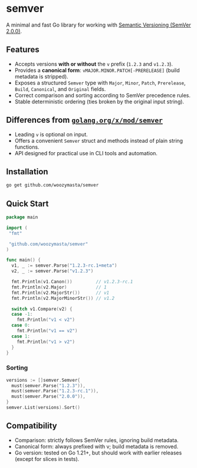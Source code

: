 # semver

A minimal and fast Go library for working with [Semantic Versioning (SemVer 2.0.0)][semver].

## Features

- Accepts versions **with or without** the `v` prefix (`1.2.3` and `v1.2.3`).
- Provides a **canonical form**: `vMAJOR.MINOR.PATCH[-PRERELEASE]`
  (build metadata is stripped).
- Exposes a structured `Semver` type with `Major`, `Minor`, `Patch`,
  `Prerelease`, `Build`, `Canonical`, and `Original` fields.
- Correct comparison and sorting according to SemVer precedence rules.
- Stable deterministic ordering (ties broken by the original input string).

## Differences from [`golang.org/x/mod/semver`][xsemver]

- Leading `v` is optional on input.
- Offers a convenient `Semver` struct and methods instead of plain
  string functions.
- API designed for practical use in CLI tools and automation.

## Installation

```bash
go get github.com/woozymasta/semver
```

## Quick Start

```go
package main

import (
 "fmt"

 "github.com/woozymasta/semver"
)

func main() {
  v1, _ := semver.Parse("1.2.3-rc.1+meta")
  v2, _ := semver.Parse("v1.2.3")

  fmt.Println(v1.Canon())         // v1.2.3-rc.1
  fmt.Println(v2.Major)           // 1
  fmt.Println(v2.MajorStr())      // v1
  fmt.Println(v2.MajorMinorStr()) // v1.2

  switch v1.Compare(v2) {
  case -1:
    fmt.Println("v1 < v2")
  case 0:
    fmt.Println("v1 == v2")
  case 1:
    fmt.Println("v1 > v2")
  }
}
```

### Sorting

```go
versions := []semver.Semver{
  must(semver.Parse("1.2.3")),
  must(semver.Parse("1.2.3-rc.1")),
  must(semver.Parse("2.0.0")),
}
semver.List(versions).Sort()
```

## Compatibility

- Comparison: strictly follows SemVer rules, ignoring build metadata.
- Canonical form: always prefixed with v; build metadata is removed.
- Go version: tested on Go 1.21+, but should work with earlier releases
  (except for slices in tests).

[semver]: https://semver.org/
[xsemver]: https://pkg.go.dev/golang.org/x/mod/semver

